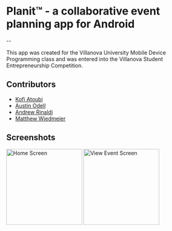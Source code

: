 # Planit&trade; - a collaborative event planning app for Android

--

This app was created for the Villanova University Mobile Device Programming class and was entered into the Villanova Student Entrepreneurship Competition.

## Contributors
*   [Kofi Atoubi](https://github.com/kofiatoubi)
*	[Austin Odell](https://github.com/austinodell)
*	[Andrew Rinaldi](https://github.com/andrewrinaldi)
*	[Matthew Wiedmeier](https://github.com/mw)

## Screenshots
<img src="http://planit.odell.cc/screenshots/home.png" alt="Home Screen" style="width:200px">
<img src="http://planit.odell.cc/screenshots/viewevent.png" alt="View Event Screen" style="width:200px">
